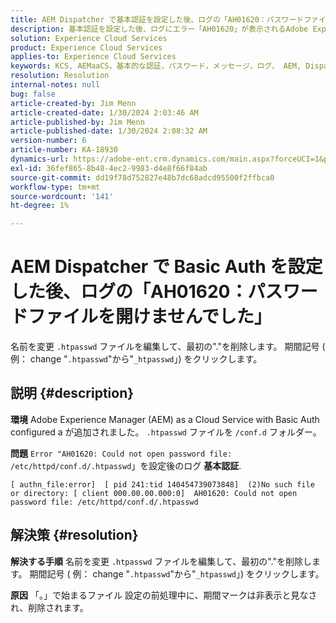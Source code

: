 ```yaml
---
title: AEM Dispatcher で基本認証を設定した後、ログの「AH01620：パスワードファイルを開けませんでした」
description: 基本認証を設定した後、ログにエラー「AH01620」が表示されるAdobe Experience Manager as a Cloud Serviceの問題を解決する方法を説明します。
solution: Experience Cloud Services
product: Experience Cloud Services
applies-to: Experience Cloud Services
keywords: KCS, AEMaaCS，基本的な認証，パスワード，メッセージ，ログ， AEM, Dispatcher, Adobe Experience Manager, AH01620，トラブルシューティング
resolution: Resolution
internal-notes: null
bug: false
article-created-by: Jim Menn
article-created-date: 1/30/2024 2:03:46 AM
article-published-by: Jim Menn
article-published-date: 1/30/2024 2:08:32 AM
version-number: 6
article-number: KA-18930
dynamics-url: https://adobe-ent.crm.dynamics.com/main.aspx?forceUCI=1&pagetype=entityrecord&etn=knowledgearticle&id=77150dc9-13bf-ee11-9079-6045bd006268
exl-id: 36fef865-8b48-4ec2-9983-d4e8f66f84ab
source-git-commit: dd19f78d752827e48b7dc68adcd95500f2ffbca0
workflow-type: tm+mt
source-wordcount: '141'
ht-degree: 1%

---
```


# AEM Dispatcher で Basic Auth を設定した後、ログの「AH01620：パスワードファイルを開けませんでした」


名前を変更 `.htpasswd` ファイルを編集して、最初の&quot;.&quot;を削除します。 期間記号 ( 例： change &quot;`.htpasswd`&quot;から&quot;`_htpasswd`」) をクリックします。

## 説明 {#description}


<b>環境</b>
Adobe Experience Manager (AEM) as a Cloud Service with Basic Auth configured a が追加されました。 `.htpasswd` ファイルを `/conf.d` フォルダー。

<b>問題</b>
`Error "AH01620: Could not open password file: /etc/httpd/conf.d/.htpasswd`」を設定後のログ <b>基本認証</b>.


```
[ authn_file:error]  [ pid 241:tid 140454739073848]  (2)No such file or directory: [ client 000.00.00.000:0]  AH01620: Could not open password file: /etc/httpd/conf.d/.htpasswd
```





## 解決策 {#resolution}


<b>解決する手順</b>
名前を変更 `.htpasswd` ファイルを編集して、最初の&quot;.&quot;を削除します。 期間記号 ( 例： change &quot;`.htpasswd`&quot;から&quot;`_htpasswd`」) をクリックします。

<b>原因</b>
「。」で始まるファイル 設定の前処理中に、期間マークは非表示と見なされ、削除されます。
